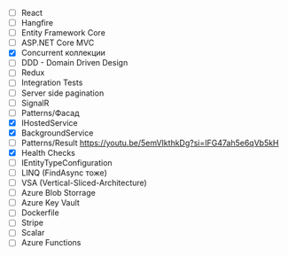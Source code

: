 - [ ] React
- [ ] Hangfire
- [ ] Entity Framework Core
- [ ] ASP.NET Core MVC
- [x] Concurrent коллекции
- [ ] DDD - Domain Driven Design
- [ ] Redux
- [ ] Integration Tests
- [ ] Server side pagination
- [ ] SignalR
- [ ] Patterns/Фасад
- [x] IHostedService
- [x] BackgroundService
- [ ] Patterns/Result https://youtu.be/5emVIkthkDg?si=IFG47ah5e6qVb5kH
- [x] Health Checks
- [ ] IEntityTypeConfiguration<T>
- [ ] LINQ (FindAsync тоже)
- [ ] VSA (Vertical-Sliced-Architecture)
- [ ] Azure Blob Storrage
- [ ] Azure Key Vault
- [ ] Dockerfile
- [ ] Stripe
- [ ] Scalar
- [ ] Azure Functions